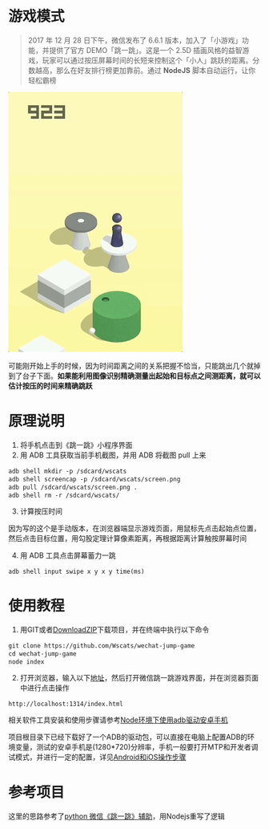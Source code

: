 # 游戏模式

> 2017 年 12 月 28 日下午，微信发布了 6.6.1 版本，加入了「小游戏」功能，并提供了官方 DEMO「跳一跳」。这是一个 2.5D 插画风格的益智游戏，玩家可以通过按压屏幕时间的长短来控制这个「小人」跳跃的距离。分数越高，那么在好友排行榜更加靠前。通过 **NodeJS** 脚本自动运行，让你轻松霸榜

![](./jump.gif)

可能刚开始上手的时候，因为时间距离之间的关系把握不恰当，只能跳出几个就掉到了台子下面。**如果能利用图像识别精确测量出起始和目标点之间测距离，就可以估计按压的时间来精确跳跃**

# 原理说明

1. 将手机点击到《跳一跳》小程序界面
2. 用 ADB 工具获取当前手机截图，并用 ADB 将截图 pull 上来
```shell
adb shell mkdir -p /sdcard/wscats
adb shell screencap -p /sdcard/wscats/screen.png
adb pull /sdcard/wscats/screen.png .
adb shell rm -r /sdcard/wscats/
```

3. 计算按压时间

因为写的这个是手动版本，在浏览器端显示游戏页面，用鼠标先点击起始点位置，然后点击目标位置，用勾股定理计算像素距离，再根据距离计算触按屏幕时间

4. 用 ADB 工具点击屏幕蓄力一跳
```shell
adb shell input swipe x y x y time(ms)
```
# 使用教程

1. 用GIT或者[DownloadZIP](https://github.com/Wscats/wechat-jump-game/archive/master.zip)下载项目，并在终端中执行以下命令
```shell
git clone https://github.com/Wscats/wechat-jump-game
cd wechat-jump-game
node index
```

2. 打开浏览器，输入以下[地址](http://localhost:1314/index.html)，然后打开微信跳一跳游戏界面，并在浏览器页面中进行点击操作
```shell
http://localhost:1314/index.html
```

相关软件工具安装和使用步骤请参考[Node环境下使用adb驱动安卓手机](https://github.com/Wscats/node-tutorial/issues/24)

项目根目录下已经下载好了一个ADB的驱动包，可以直接在电脑上配置ADB的环境变量，测试的安卓手机是(1280*720)分辨率，手机一般要打开MTP和开发者调试模式，并进行一定的配置，详见[Android和iOS操作步骤](https://github.com/wangshub/wechat_jump_game/wiki/Android-%E5%92%8C-iOS-%E6%93%8D%E4%BD%9C%E6%AD%A5%E9%AA%A4)

# 参考项目

这里的思路参考了[python 微信《跳一跳》辅助](https://github.com/wangshub/wechat_jump_game)，用Nodejs重写了逻辑
